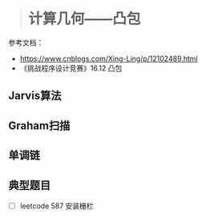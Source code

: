 > # 计算几何——凸包

参考文档：

* https://www.cnblogs.com/Xing-Ling/p/12102489.html
* 《挑战程序设计竞赛》16.12 凸包

## Jarvis算法



## Graham扫描



## 单调链









## 典型题目

- [ ] leetcode 587 安装栅栏

